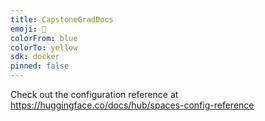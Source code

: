 ```yaml
---
title: CapstoneGradDocs
emoji: 🐢
colorFrom: blue
colorTo: yellow
sdk: docker
pinned: false
---
```


Check out the configuration reference at https://huggingface.co/docs/hub/spaces-config-reference
